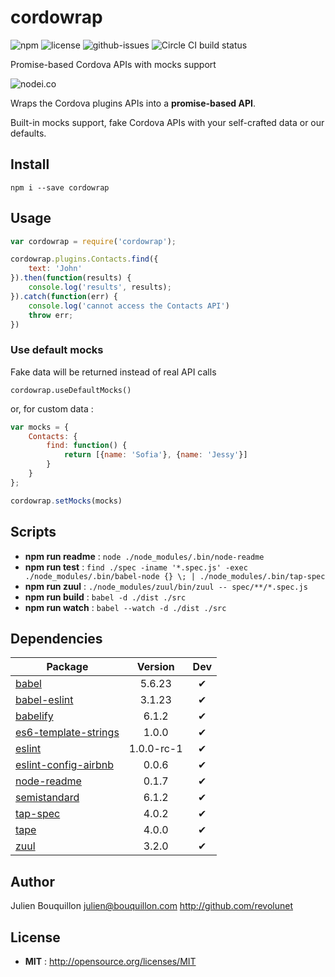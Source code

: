 # cordowrap

![npm](https://img.shields.io/npm/v/cordowrap.svg) ![license](https://img.shields.io/npm/l/cordowrap.svg) ![github-issues](https://img.shields.io/github/issues/revolunet/cordowrap.svg) ![Circle CI build status](https://circleci.com/gh/revolunet/cordowrap.svg?style=svg)

Promise-based Cordova APIs with mocks support

![nodei.co](https://nodei.co/npm/cordowrap.png?downloads=true&downloadRank=true&stars=true)

Wraps the Cordova plugins APIs into a **promise-based API**.

Built-in mocks support, fake Cordova APIs with your self-crafted data or our defaults.



## Install

`npm i --save cordowrap`

## Usage

```js
var cordowrap = require('cordowrap');

cordowrap.plugins.Contacts.find({
    text: 'John'
}).then(function(results) {
    console.log('results', results);
}).catch(function(err) {
    console.log('cannot access the Contacts API')
    throw err;
})
```

### Use default mocks

Fake data will be returned instead of real API calls

`cordowrap.useDefaultMocks()`

or, for custom data :

```js
var mocks = {
    Contacts: {
        find: function() {
            return [{name: 'Sofia'}, {name: 'Jessy'}]
        }
    }
};

cordowrap.setMocks(mocks)
```

## Scripts

 - **npm run readme** : `node ./node_modules/.bin/node-readme`
 - **npm run test** : `find ./spec -iname '*.spec.js' -exec ./node_modules/.bin/babel-node {} \; | ./node_modules/.bin/tap-spec`
 - **npm run zuul** : `./node_modules/zuul/bin/zuul -- spec/**/*.spec.js`
 - **npm run build** : `babel -d ./dist ./src`
 - **npm run watch** : `babel --watch -d ./dist ./src`

## Dependencies

Package | Version | Dev
--- |:---:|:---:
[babel](https://www.npmjs.com/package/babel) | 5.6.23 | ✔
[babel-eslint](https://www.npmjs.com/package/babel-eslint) | 3.1.23 | ✔
[babelify](https://www.npmjs.com/package/babelify) | 6.1.2 | ✔
[es6-template-strings](https://www.npmjs.com/package/es6-template-strings) | 1.0.0 | ✔
[eslint](https://www.npmjs.com/package/eslint) | 1.0.0-rc-1 | ✔
[eslint-config-airbnb](https://www.npmjs.com/package/eslint-config-airbnb) | 0.0.6 | ✔
[node-readme](https://www.npmjs.com/package/node-readme) | 0.1.7 | ✔
[semistandard](https://www.npmjs.com/package/semistandard) | 6.1.2 | ✔
[tap-spec](https://www.npmjs.com/package/tap-spec) | 4.0.2 | ✔
[tape](https://www.npmjs.com/package/tape) | 4.0.0 | ✔
[zuul](https://www.npmjs.com/package/zuul) | 3.2.0 | ✔


## Author

Julien Bouquillon <julien@bouquillon.com> http://github.com/revolunet

## License

 - **MIT** : http://opensource.org/licenses/MIT
